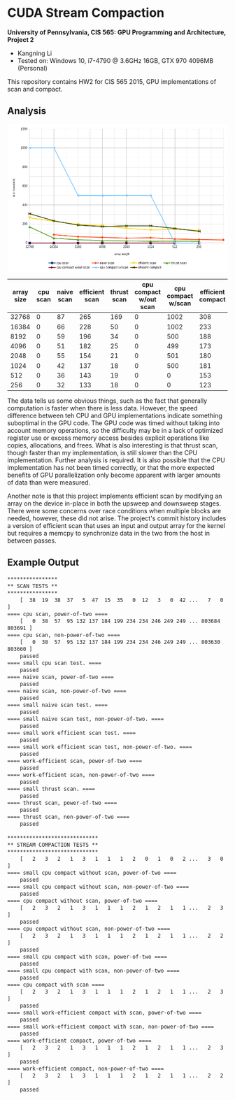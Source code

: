 CUDA Stream Compaction
======================

**University of Pennsylvania, CIS 565: GPU Programming and Architecture, Project 2**

* Kangning Li
* Tested on: Windows 10, i7-4790 @ 3.6GHz 16GB, GTX 970 4096MB (Personal)

This repository contains HW2 for CIS 565 2015, GPU implementations of scan and compact.

## Analysis

![](images/graph.png)

|array size | cpu scan | naive scan | efficient scan | thrust scan| cpu compact w/out scan| cpu compact w/scan | efficient compact
|-----------|----------|------------|----------------|------------|-----------------------|--------------------|-------------------
|32768      | 0        | 87         | 265            |   169      |   0                   | 1002               | 308
|16384      | 0        | 66         | 228            |   50       |   0                   | 1002               | 233
|8192       | 0        | 59         | 196            |   34       |   0                   | 500                | 188
|4096       | 0        | 51         | 182            |   25       |   0                   | 499                | 173
|2048       | 0        | 55         | 154            |   21       |   0                   | 501                | 180
|1024       | 0        | 42         | 137            |   18       |   0                   | 500                | 181
|512        | 0        | 36         | 143            |   19       |   0                   | 0                  | 153
|256        | 0        | 32         | 133            |   18       |   0                   | 0                  | 123

The data tells us some obvious things, such as the fact that generally computation is faster when there is less data. However, the speed difference between teh CPU and GPU implementations indicate something suboptimal in the GPU code. The GPU code was timed without taking into account memory operations, so the difficulty may be in a lack of optimized register use or excess memory access besides explicit operations like copies, allocations, and frees. What is also interesting is that thrust scan, though faster than my implementation, is still slower than the CPU implementation.
Further analysis is required. It is also possible that the CPU implementation has not been timed correctly, or that the more expected benefits of GPU parallelization only become apparent with larger amounts of data than were measured.

Another note is that this project implements efficient scan by modifying an array on the device in-place in both the upsweep and downsweep stages.
There were some concerns over race conditions when multiple blocks are needed, however, these did not arise. The project's commit history includes a version of efficient scan that uses an input and output array for the kernel but requires a memcpy to synchronize data in the two from the host in between passes.

## Example Output

```
****************
** SCAN TESTS **
****************
    [  38  19  38  37   5  47  15  35   0  12   3   0  42 ...   7   0 ]
==== cpu scan, power-of-two ====
    [   0  38  57  95 132 137 184 199 234 234 246 249 249 ... 803684 803691 ]
==== cpu scan, non-power-of-two ====
    [   0  38  57  95 132 137 184 199 234 234 246 249 249 ... 803630 803660 ]
    passed
==== small cpu scan test. ====
    passed
==== naive scan, power-of-two ====
    passed
==== naive scan, non-power-of-two ====
    passed
==== small naive scan test. ====
    passed
==== small naive scan test, non-power-of-two. ====
    passed
==== small work efficient scan test. ====
    passed
==== small work efficient scan test, non-power-of-two. ====
    passed
==== work-efficient scan, power-of-two ====
    passed
==== work-efficient scan, non-power-of-two ====
    passed
==== small thrust scan. ====
    passed
==== thrust scan, power-of-two ====
    passed
==== thrust scan, non-power-of-two ====
    passed

*****************************
** STREAM COMPACTION TESTS **
*****************************
    [   2   3   2   1   3   1   1   1   2   0   1   0   2 ...   3   0 ]
==== small cpu compact without scan, power-of-two ====
    passed
==== small cpu compact without scan, non-power-of-two ====
    passed
==== cpu compact without scan, power-of-two ====
    [   2   3   2   1   3   1   1   1   2   1   2   1   1 ...   2   3 ]
    passed
==== cpu compact without scan, non-power-of-two ====
    [   2   3   2   1   3   1   1   1   2   1   2   1   1 ...   2   2 ]
    passed
==== small cpu compact with scan, power-of-two ====
    passed
==== small cpu compact with scan, non-power-of-two ====
    passed
==== cpu compact with scan ====
    [   2   3   2   1   3   1   1   1   2   1   2   1   1 ...   2   3 ]
    passed
==== small work-efficient compact with scan, power-of-two ====
    passed
==== small work-efficient compact with scan, non-power-of-two ====
    passed
==== work-efficient compact, power-of-two ====
    [   2   3   2   1   3   1   1   1   2   1   2   1   1 ...   2   3 ]
    passed
==== work-efficient compact, non-power-of-two ====
    [   2   3   2   1   3   1   1   1   2   1   2   1   1 ...   2   2 ]
    passed

```